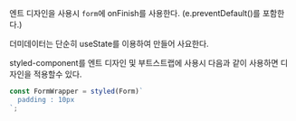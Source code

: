 엔트 디자인을 사용시 `form`에 onFinish를 사용한다. (e.preventDefault()를 포함한다.)

더미데이터는 단순히 useState를 이용하여 만들어 사요한다.

styled-component를 엔트 디자인 및 부트스트랩에 사용시 다음과 같이 사용하면 디자인을 적용할수 있다.

```javascript
const FormWrapper = styled(Form)`
  padding : 10px
`;
```